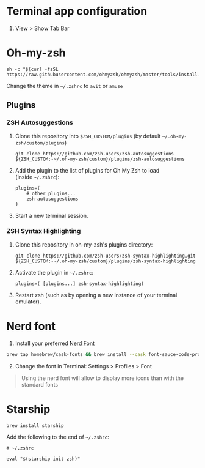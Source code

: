 # Terminal app configuration

1. View > Show Tab Bar
# Oh-my-zsh

```
sh -c "$(curl -fsSL https://raw.githubusercontent.com/ohmyzsh/ohmyzsh/master/tools/install.sh)"
```

Change the theme in `~/.zshrc` to `avit` or `amuse`
## Plugins

### ZSH Autosuggestions

1. Clone this repository into `$ZSH_CUSTOM/plugins` (by default `~/.oh-my-zsh/custom/plugins`)

    ```shell
    git clone https://github.com/zsh-users/zsh-autosuggestions ${ZSH_CUSTOM:-~/.oh-my-zsh/custom}/plugins/zsh-autosuggestions
    ```

2. Add the plugin to the list of plugins for Oh My Zsh to load (inside `~/.zshrc`):

    ```shell
    plugins=( 
        # other plugins...
        zsh-autosuggestions
    )
    ```

3. Start a new terminal session.

### ZSH Syntax Highlighting

1. Clone this repository in oh-my-zsh's plugins directory:

    ```shell
    git clone https://github.com/zsh-users/zsh-syntax-highlighting.git ${ZSH_CUSTOM:-~/.oh-my-zsh/custom}/plugins/zsh-syntax-highlighting
    ```

2. Activate the plugin in `~/.zshrc`:

    ```shell
    plugins=( [plugins...] zsh-syntax-highlighting)
    ```

3. Restart zsh (such as by opening a new instance of your terminal emulator).
# Nerd font

1. Install your preferred [Nerd Font](https://www.nerdfonts.com/font-downloads)

```sh
brew tap homebrew/cask-fonts && brew install --cask font-sauce-code-pro-nerd-font
```

2. Change the font in Terminal: Settings > Profiles > Font

> Using the nerd font will allow to display more icons than with the standard fonts
# Starship

``` sh
brew install starship
```

Add the following to the end of `~/.zshrc`:

```
# ~/.zshrc

eval "$(starship init zsh)"
```